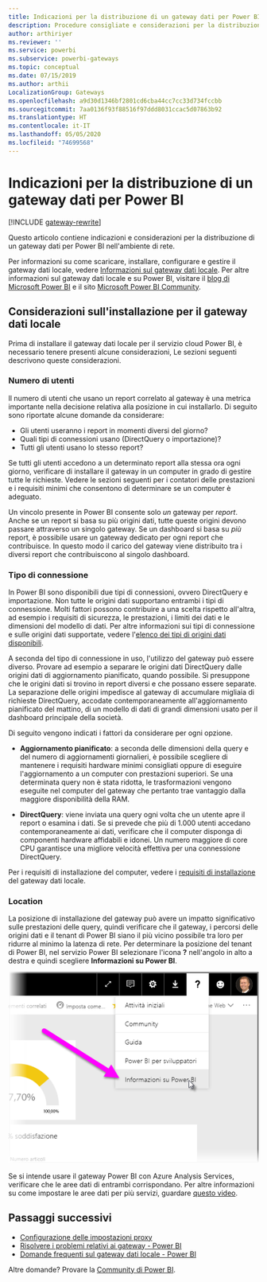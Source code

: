 ```yaml
---
title: Indicazioni per la distribuzione di un gateway dati per Power BI
description: Procedure consigliate e considerazioni per la distribuzione di un gateway per Power BI.
author: arthiriyer
ms.reviewer: ''
ms.service: powerbi
ms.subservice: powerbi-gateways
ms.topic: conceptual
ms.date: 07/15/2019
ms.author: arthii
LocalizationGroup: Gateways
ms.openlocfilehash: a9d30d1346bf2801cd6cba44cc7cc33d734fccbb
ms.sourcegitcommit: 7aa0136f93f88516f97ddd8031ccac5d07863b92
ms.translationtype: HT
ms.contentlocale: it-IT
ms.lasthandoff: 05/05/2020
ms.locfileid: "74699568"
---
```

# <a name="guidance-for-deploying-a-data-gateway-for-power-bi"></a>Indicazioni per la distribuzione di un gateway dati per Power BI

[!INCLUDE [gateway-rewrite](includes/gateway-rewrite.md)]

Questo articolo contiene indicazioni e considerazioni per la distribuzione di un gateway dati per Power BI nell'ambiente di rete.

Per informazioni su come scaricare, installare, configurare e gestire il gateway dati locale, vedere [Informazioni sul gateway dati locale](/data-integration/gateway/service-gateway-onprem). Per altre informazioni sul gateway dati locale e su Power BI, visitare il [blog di Microsoft Power BI](https://powerbi.microsoft.com/blog/) e il sito [Microsoft Power BI Community](https://community.powerbi.com/).

## <a name="installation-considerations-for-the-on-premises-data-gateway"></a>Considerazioni sull'installazione per il gateway dati locale

Prima di installare il gateway dati locale per il servizio cloud Power BI, è necessario tenere presenti alcune considerazioni, Le sezioni seguenti descrivono queste considerazioni.

### <a name="number-of-users"></a>Numero di utenti

Il numero di utenti che usano un report correlato al gateway è una metrica importante nella decisione relativa alla posizione in cui installarlo. Di seguito sono riportate alcune domande da considerare:

* Gli utenti useranno i report in momenti diversi del giorno?
* Quali tipi di connessioni usano (DirectQuery o importazione)?
* Tutti gli utenti usano lo stesso report?

Se tutti gli utenti accedono a un determinato report alla stessa ora ogni giorno, verificare di installare il gateway in un computer in grado di gestire tutte le richieste. Vedere le sezioni seguenti per i contatori delle prestazioni e i requisiti minimi che consentono di determinare se un computer è adeguato.

Un vincolo presente in Power BI consente solo *un* gateway per *report*. Anche se un report si basa su più origini dati, tutte queste origini devono passare attraverso un singolo gateway. Se un dashboard si basa su *più* report, è possibile usare un gateway dedicato per ogni report che contribuisce. In questo modo il carico del gateway viene distribuito tra i diversi report che contribuiscono al singolo dashboard.

### <a name="connection-type"></a>Tipo di connessione

In Power BI sono disponibili due tipi di connessioni, ovvero DirectQuery e importazione. Non tutte le origini dati supportano entrambi i tipi di connessione. Molti fattori possono contribuire a una scelta rispetto all'altra, ad esempio i requisiti di sicurezza, le prestazioni, i limiti dei dati e le dimensioni del modello di dati. Per altre informazioni sui tipi di connessione e sulle origini dati supportate, vedere l'[elenco dei tipi di origini dati disponibili](service-gateway-data-sources.md#list-of-available-data-source-types).

A seconda del tipo di connessione in uso, l'utilizzo del gateway può essere diverso. Provare ad esempio a separare le origini dati DirectQuery dalle origini dati di aggiornamento pianificato, quando possibile. Si presuppone che le origini dati si trovino in report diversi e che possano essere separate. La separazione delle origini impedisce al gateway di accumulare migliaia di richieste DirectQuery, accodate contemporaneamente all'aggiornamento pianificato del mattino, di un modello di dati di grandi dimensioni usato per il dashboard principale della società. 

Di seguito vengono indicati i fattori da considerare per ogni opzione.

* **Aggiornamento pianificato**: a seconda delle dimensioni della query e del numero di aggiornamenti giornalieri, è possibile scegliere di mantenere i requisiti hardware minimi consigliati oppure di eseguire l'aggiornamento a un computer con prestazioni superiori. Se una determinata query non è stata ridotta, le trasformazioni vengono eseguite nel computer del gateway che pertanto trae vantaggio dalla maggiore disponibilità della RAM.

* **DirectQuery**: viene inviata una query ogni volta che un utente apre il report o esamina i dati. Se si prevede che più di 1.000 utenti accedano contemporaneamente ai dati, verificare che il computer disponga di componenti hardware affidabili e idonei. Un numero maggiore di core CPU garantisce una migliore velocità effettiva per una connessione DirectQuery.

Per i requisiti di installazione del computer, vedere i [requisiti di installazione](/data-integration/gateway/service-gateway-install#requirements) del gateway dati locale.

### <a name="location"></a>Location

La posizione di installazione del gateway può avere un impatto significativo sulle prestazioni delle query, quindi verificare che il gateway, i percorsi delle origini dati e il tenant di Power BI siano il più vicino possibile tra loro per ridurre al minimo la latenza di rete. Per determinare la posizione del tenant di Power BI, nel servizio Power BI selezionare l'icona **?** nell'angolo in alto a destra e quindi scegliere **Informazioni su Power BI**.

![Determinare il percorso del tenant Power BI](media/service-gateway-deployment-guidance/powerbi-gateway-deployment-guidance_02.png)

Se si intende usare il gateway Power BI con Azure Analysis Services, verificare che le aree dati di entrambi corrispondano. Per altre informazioni su come impostare le aree dati per più servizi, guardare [questo video](https://guyinacube.com/2018/01/power-bi-azure-analysis-services-gateway-data-region/).

## <a name="next-steps"></a>Passaggi successivi

* [Configurazione delle impostazioni proxy](/data-integration/gateway/service-gateway-proxy)  
* [Risolvere i problemi relativi ai gateway - Power BI](service-gateway-onprem-tshoot.md)  
* [Domande frequenti sul gateway dati locale - Power BI](service-gateway-power-bi-faq.md)  

Altre domande? Provare la [Community di Power BI](https://community.powerbi.com/).

